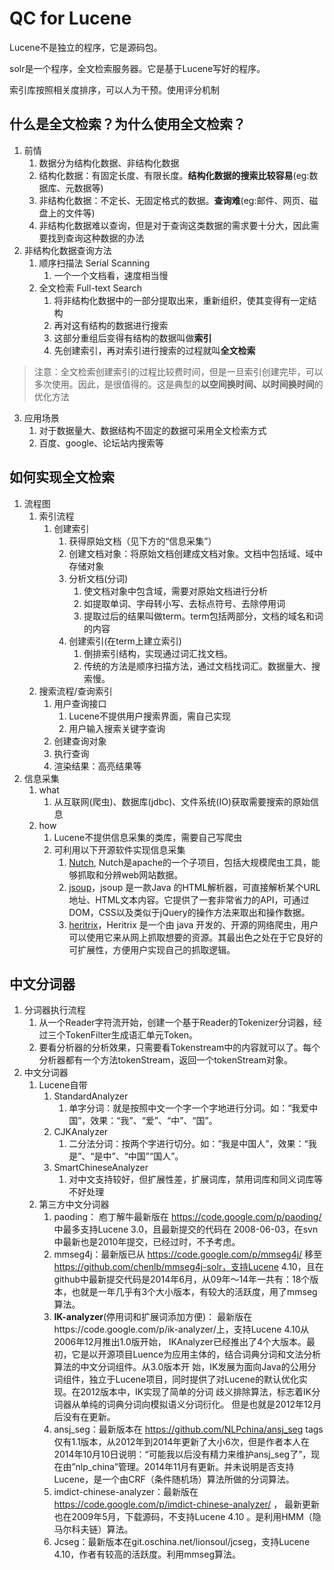 # QC for Lucene
Lucene不是独立的程序，它是源码包。

solr是一个程序，全文检索服务器。它是基于Lucene写好的程序。

索引库按照相关度排序，可以人为干预。使用评分机制

## 什么是全文检索？为什么使用全文检索？
1. 前情
	1. 数据分为结构化数据、非结构化数据
	2. 结构化数据：有固定长度、有限长度。**结构化数据的搜索比较容易**(eg:数据库、元数据等)
	3. 非结构化数据：不定长、无固定格式的数据。**查询难**(eg:邮件、网页、磁盘上的文件等)
	4. 非结构化数据难以查询，但是对于查询这类数据的需求要十分大，因此需要找到查询这种数据的办法
2. 非结构化数据查询方法
	1. 顺序扫描法 Serial Scanning
		1. 一个一个文档看，速度相当慢
	2. 全文检索 Full-text Search
		1. 将非结构化数据中的一部分提取出来，重新组织，使其变得有一定结构
		2. 再对这有结构的数据进行搜索
		3. 这部分重组后变得有结构的数据叫做**索引**
		4. 先创建索引，再对索引进行搜索的过程就叫**全文检索**

>注意：全文检索创建索引的过程比较费时间，但是一旦索引创建完毕，可以多次使用。因此，是很值得的。这是典型的**以空间换时间、以时间换时间**的优化方法

3. 应用场景
	1. 对于数据量大、数据结构不固定的数据可采用全文检索方式
	2. 百度、google、论坛站内搜索等

## 如何实现全文检索
1. 流程图
	1. 索引流程
		1. 创建索引
			1. 获得原始文档（见下方的“信息采集”）
			2. 创建文档对象：将原始文档创建成文档对象。文档中包括域、域中存储对象
			3. 分析文档(分词)
				1. 使文档对象中包含域，需要对原始文档进行分析
				2. 如提取单词、字母转小写、去标点符号、去除停用词
				3. 提取过后的结果叫做term。term包括两部分，文档的域名和词的内容
			4. 创建索引(在term上建立索引)
				1. 倒排索引结构，实现通过词汇找文档。
				2. 传统的方法是顺序扫描方法，通过文档找词汇。数据量大、搜索慢。
	2. 搜索流程/查询索引
		1. 用户查询接口
			1. Lucene不提供用户搜索界面，需自己实现
			2. 用户输入搜索关键字查询
		2. 创建查询对象
		3. 执行查询
		4. 渲染结果：高亮结果等
2. 信息采集
	1. what
		1. 从互联网(爬虫)、数据库(jdbc)、文件系统(IO)获取需要搜索的原始信息
	2. how
		1. Lucene不提供信息采集的类库，需要自己写爬虫
		2. 可利用以下开源软件实现信息采集
			1. [Nutch](http://lucene.apache.org/nutch), Nutch是apache的一个子项目，包括大规模爬虫工具，能够抓取和分辨web网站数据。
			2. [jsoup](http://jsoup.org/ )，jsoup 是一款Java 的HTML解析器，可直接解析某个URL地址、HTML文本内容。它提供了一套非常省力的API，可通过DOM，CSS以及类似于jQuery的操作方法来取出和操作数据。
			3. [heritrix](http://sourceforge.net/projects/archive-crawler/files/)，Heritrix 是一个由 java 开发的、开源的网络爬虫，用户可以使用它来从网上抓取想要的资源。其最出色之处在于它良好的可扩展性，方便用户实现自己的抓取逻辑。

## 中文分词器
1. 分词器执行流程
	1. 从一个Reader字符流开始，创建一个基于Reader的Tokenizer分词器，经过三个TokenFilter生成语汇单元Token。
	2. 要看分析器的分析效果，只需要看Tokenstream中的内容就可以了。每个分析器都有一个方法tokenStream，返回一个tokenStream对象。
2. 中文分词器
	1. Lucene自带
		1. StandardAnalyzer
			1. 单字分词：就是按照中文一个字一个字地进行分词。如：“我爱中国”，效果：“我”、“爱”、“中”、“国”。
		2. CJKAnalyzer
			1. 二分法分词：按两个字进行切分。如：“我是中国人”，效果：“我是”、“是中”、“中国”“国人”。
		3. SmartChineseAnalyzer
			1. 对中文支持较好，但扩展性差，扩展词库，禁用词库和同义词库等不好处理
	2. 第三方中文分词器
		1. paoding： 庖丁解牛最新版在 https://code.google.com/p/paoding/ 中最多支持Lucene 3.0，且最新提交的代码在 2008-06-03，在svn中最新也是2010年提交，已经过时，不予考虑。
		2. mmseg4j：最新版已从 https://code.google.com/p/mmseg4j/ 移至 https://github.com/chenlb/mmseg4j-solr，支持Lucene 4.10，且在github中最新提交代码是2014年6月，从09年～14年一共有：18个版本，也就是一年几乎有3个大小版本，有较大的活跃度，用了mmseg算法。
		3. **IK-analyzer**(停用词和扩展词添加方便)： 最新版在https://code.google.com/p/ik-analyzer/上，支持Lucene 4.10从2006年12月推出1.0版开始， IKAnalyzer已经推出了4个大版本。最初，它是以开源项目Luence为应用主体的，结合词典分词和文法分析算法的中文分词组件。从3.0版本开 始，IK发展为面向Java的公用分词组件，独立于Lucene项目，同时提供了对Lucene的默认优化实现。在2012版本中，IK实现了简单的分词 歧义排除算法，标志着IK分词器从单纯的词典分词向模拟语义分词衍化。 但是也就是2012年12月后没有在更新。
		4. ansj_seg：最新版本在 https://github.com/NLPchina/ansj_seg tags仅有1.1版本，从2012年到2014年更新了大小6次，但是作者本人在2014年10月10日说明：“可能我以后没有精力来维护ansj_seg了”，现在由”nlp_china”管理。2014年11月有更新。并未说明是否支持Lucene，是一个由CRF（条件随机场）算法所做的分词算法。
		5. imdict-chinese-analyzer：最新版在 https://code.google.com/p/imdict-chinese-analyzer/ ， 最新更新也在2009年5月，下载源码，不支持Lucene 4.10 。是利用HMM（隐马尔科夫链）算法。
		6. Jcseg：最新版本在git.oschina.net/lionsoul/jcseg，支持Lucene 4.10，作者有较高的活跃度。利用mmseg算法。



